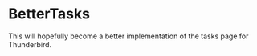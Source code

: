 # BetterTasks

This will hopefully become a better implementation of the tasks page for Thunderbird.
